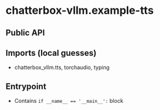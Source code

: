 # chatterbox-vllm.example-tts

## Public API


## Imports (local guesses)
- chatterbox_vllm.tts, torchaudio, typing

## Entrypoint
- Contains `if __name__ == '__main__':` block